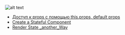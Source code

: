 

![alt text](https://cdn-images-1.medium.com/max/2400/1*m5aPLXkrWJs7xKsfYViJEg.png)

* [Доступ к props с помощью this.props, default props](https://github.com/ybeliaev/React_freecodecamp/blob/master/app/02_PropsUsing_this.props.md)
* [Create a Stateful Component](https://github.com/ybeliaev/React_freecodecamp/blob/master/app/03_Stateful%20Component.md)
* [Render State _another_Way](https://github.com/ybeliaev/React_freecodecamp/blob/master/app/04_Render%20State%20_another_Way.md)

